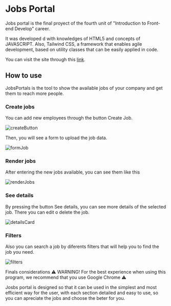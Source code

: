# Jobs Portal
Jobs portal is the final proyect of the fourth unit of "Introduction to Front-end Develop" career.

It was developed d with knowledges of HTML5 and concepts of JAVASCRIPT. Also, Tailwind CSS, a framework that enables agile development, based on utility classes that can be easily applied in code.

You can visit the site through  this [link](https://indra-2507.github.io/JobsPortal/).

## How to use
JobsPortals is the tool to show the available jobs of your company and get them to reach more people.

### Create jobs
You can add new employees through the button Create Job.

![createButton](https://github.com/Indra-2507/JobsPortal/assets/121632953/0d21976a-af99-40d9-86fe-8174f4c6c829)

Then, you will see a form to upload the job data.

![formJob](https://github.com/Indra-2507/JobsPortal/assets/121632953/1269a3ee-cc72-4bb8-9edd-e53981baea3f)

### Render jobs
After entering the new jobs available, you can see them like this

![renderJobs](https://github.com/Indra-2507/JobsPortal/assets/121632953/7a716d9e-0873-4675-bc3a-a2bef8afdbd0)

### See details
By pressing the button See details, you can see more details of the selected job.
There you can edit o delete the job.

![detailsCard](https://github.com/Indra-2507/JobsPortal/assets/121632953/15db1cdf-b220-4920-bfb5-0230c4cc73c9)

### Filters
Also you can search a job by diferents filters that will help you to find the job you need.

![filters](https://github.com/Indra-2507/JobsPortal/assets/121632953/6e8961fe-52ec-417b-a4b6-1accbb8ad4e6)

Finals considerations
⚠ WARNING! For the best experience when using this program, we recommend that you use Google Chrome ⚠

Josbs portal is designed so that it can be used in the simplest and most efficient way for the user, with each section detailed and easy to use, so you can apreciate the jobs and choose the beter for you.
